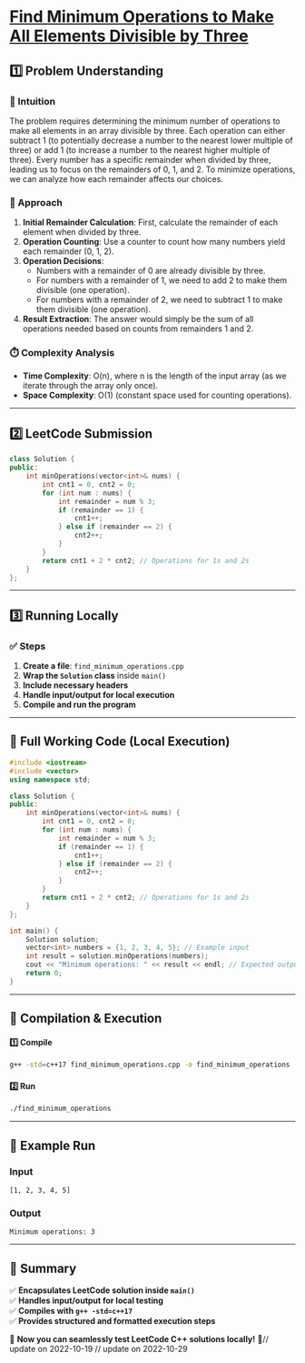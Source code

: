 # **[Find Minimum Operations to Make All Elements Divisible by Three](https://leetcode.com/problems/find-minimum-operations-to-make-all-elements-divisible-by-three/description/)**  

## **1️⃣ Problem Understanding**  
### **📌 Intuition**  
The problem requires determining the minimum number of operations to make all elements in an array divisible by three. Each operation can either subtract 1 (to potentially decrease a number to the nearest lower multiple of three) or add 1 (to increase a number to the nearest higher multiple of three). Every number has a specific remainder when divided by three, leading us to focus on the remainders of 0, 1, and 2. To minimize operations, we can analyze how each remainder affects our choices.

### **🚀 Approach**  
1. **Initial Remainder Calculation**: First, calculate the remainder of each element when divided by three.
2. **Operation Counting**: Use a counter to count how many numbers yield each remainder (0, 1, 2).
3. **Operation Decisions**:
   - Numbers with a remainder of 0 are already divisible by three.
   - For numbers with a remainder of 1, we need to add 2 to make them divisible (one operation).
   - For numbers with a remainder of 2, we need to subtract 1 to make them divisible (one operation).
4. **Result Extraction**: The answer would simply be the sum of all operations needed based on counts from remainders 1 and 2.

### **⏱️ Complexity Analysis**  
- **Time Complexity**: O(n), where n is the length of the input array (as we iterate through the array only once).
- **Space Complexity**: O(1) (constant space used for counting operations).

---  

## **2️⃣ LeetCode Submission**  
```cpp
class Solution {
public:
    int minOperations(vector<int>& nums) {
        int cnt1 = 0, cnt2 = 0;
        for (int num : nums) {
            int remainder = num % 3;
            if (remainder == 1) {
                cnt1++;
            } else if (remainder == 2) {
                cnt2++;
            }
        }
        return cnt1 + 2 * cnt2; // Operations for 1s and 2s
    }
};
```  

---  

## **3️⃣ Running Locally**  
### **✅ Steps**  
1. **Create a file**: `find_minimum_operations.cpp`  
2. **Wrap the `Solution` class** inside `main()`  
3. **Include necessary headers**  
4. **Handle input/output for local execution**  
5. **Compile and run the program**  

---  

## **📝 Full Working Code (Local Execution)**  
```cpp
#include <iostream>
#include <vector>
using namespace std;

class Solution {
public:
    int minOperations(vector<int>& nums) {
        int cnt1 = 0, cnt2 = 0;
        for (int num : nums) {
            int remainder = num % 3;
            if (remainder == 1) {
                cnt1++;
            } else if (remainder == 2) {
                cnt2++;
            }
        }
        return cnt1 + 2 * cnt2; // Operations for 1s and 2s
    }
};

int main() {
    Solution solution;
    vector<int> numbers = {1, 2, 3, 4, 5}; // Example input
    int result = solution.minOperations(numbers);
    cout << "Minimum operations: " << result << endl; // Expected output
    return 0;
}
```  

---  

## **🔧 Compilation & Execution**  
#### **1️⃣ Compile**  
```bash
g++ -std=c++17 find_minimum_operations.cpp -o find_minimum_operations
```  

#### **2️⃣ Run**  
```bash
./find_minimum_operations
```  

---  

## **🎯 Example Run**  
### **Input**  
```
[1, 2, 3, 4, 5]
```  
### **Output**  
```
Minimum operations: 3
```  

---  

## **📌 Summary**  
✅ **Encapsulates LeetCode solution inside `main()`**  
✅ **Handles input/output for local testing**  
✅ **Compiles with `g++ -std=c++17`**  
✅ **Provides structured and formatted execution steps**  

🚀 **Now you can seamlessly test LeetCode C++ solutions locally!** 🚀// update on 2022-10-19
// update on 2022-10-29
